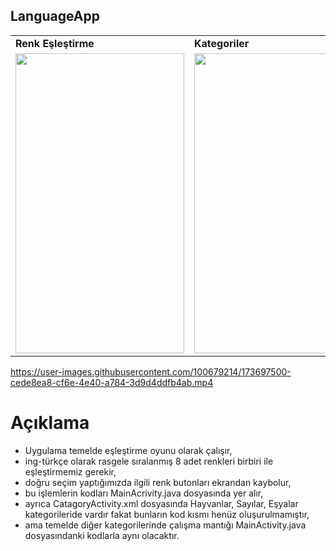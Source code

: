## LanguageApp 
<table>
  <tr>
    <td> <b> Renk Eşleştirme </b> </td>
    <td> <b> Kategoriler </b> </td>
  </tr>
  <tr>
     <td valign="top"><img src=https://user-images.githubusercontent.com/100679214/173697495-601dd9c1-764d-4a51-86c5-2721809aa826.jpeg height="480" width="270"<br>
     <td valign="top"><img src=https://user-images.githubusercontent.com/100679214/173697497-cf9f80a1-1162-4e94-bfc2-11de7f067ada.jpeg height="480" width="270"<br>
  </tr>
 </table>
 
 https://user-images.githubusercontent.com/100679214/173697500-cede8ea8-cf6e-4e40-a784-3d9d4ddfb4ab.mp4
 
# Açıklama
- Uygulama temelde eşleştirme oyunu olarak çalışır,
- ing-türkçe olarak rasgele sıralanmış 8 adet renkleri birbiri ile eşleştirmemiz gerekir,
- doğru seçim yaptığımızda ilgili renk butonları ekrandan kaybolur,
- bu işlemlerin kodları MainAcrivity.java dosyasında yer alır,
- ayrıca CatagoryActivity.xml dosyasında Hayvanlar, Sayılar, Eşyalar kategorileride vardır fakat bunların kod kısmı henüz oluşurulmamıştır,
- ama temelde diğer kategorilerinde çalışma mantığı MainActivity.java dosyasındanki kodlarla aynı olacaktır.
